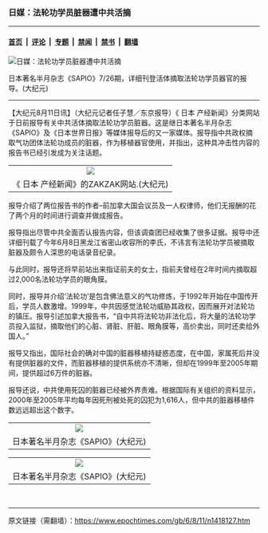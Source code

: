 ### 日媒：法轮功学员脏器遭中共活摘

---

#### [首页](../../../..?n1418127) &nbsp;|&nbsp; [评论](../../../../../epoch-comment?n1418127) &nbsp;|&nbsp; [专题](../../../../../epoch-special?n1418127) &nbsp;|&nbsp; [禁闻](../../../../../epoch-news?n1418127) &nbsp;|&nbsp; [禁书](../../../../../books?n1418127) &nbsp;|&nbsp; [翻墙](https://github.com/gfw-breaker/nogfw/blob/master/README.md?n1418127)


<div><img alt="日媒：法轮功学员脏器遭中共活摘" class="attachment-djy_600_400 size-djy_600_400 wp-post-image" src="https://i.epochtimes.com/assets/uploads/2006/08/608102214341369-450x628.jpg"/>
<div class="caption">
 <p>
  日本著名半月杂志《SAPIO》7/26期，详细刊登活体摘取法轮功学员器官的报导。(大纪元)
 </p>
</div></div><hr/><div class="post_content" id="artbody" itemprop="articleBody">
 <!-- article content begin -->
 <p>
  【大纪元8月11日讯】（大纪元记者任子慧／东京报导）《
  <ok href="https://www.epochtimes.com/gb/tag/%E6%97%A5%E6%9C%AC.html">
   日本
  </ok>
  产经新闻》分类网站于日前报导有关中共活体摘取法轮功学员脏器。这是继日本著名半月杂志《SAPIO》及《日本世界日报》等媒体报导后的又一家媒体。报导指中共政权摘取气功团体法轮功成员的脏器，作为移植器官使用，并指出，这种具冲击性内容的报告书已经引发成为关注话题。
 </p>
 <p>
  <center>
  </center>
 </p>
 <table border="0" cellpadding="3" cellspacing="3">
  <tr>
   <td align="center">
    <ok href="/i6/608102213161369.jpg">
     <img src="/i6/608102213161369--ss.jpg"/>
    </ok>
   </td>
  </tr>
  <tr>
   <td align="center">
    <span class="bn12">
     《
     <ok href="https://www.epochtimes.com/gb/tag/%E6%97%A5%E6%9C%AC.html">
      日本
     </ok>
     产经新闻》的ZAKZAK网站.(大纪元)
    </span>
   </td>
  </tr>
 </table>
 <p>
 </p>
 <p>
  报导介绍了两位报告书的作者–前加拿大国会议员及一人权律师，他们无报酬的花了两个月的时间进行调查并做成报告。
 </p>
 <p>
  报导指出尽管中共全面否认报告内容，但该调查团已经收集了很多证据。报导中还详细刊载了今年6月8日黑龙江省密山收容所的李氏，不讳言有法轮功学员被摘取脏器及颇令人深思的电话录音纪录。
 </p>
 <p>
  与此同时，报导还将早前站出来指证前夫的女士，指前夫曾经在2年时间内摘取超过2,000名法轮功学员的眼角膜。
 </p>
 <p>
  同时，报导并介绍‘法轮功’是包含佛法意义的气功修炼，于1992年开始在中国传开后，学员人数激增。1999年，中共因感觉法轮功威胁其政权，因而展开对法轮功的镇压。报导引述加拿大报告书，“自中共将法轮功非法化后，将大量的法轮功学员投入监狱，摘取他们的心脏、肾脏、肝脏、眼角膜等，高价卖出，同时还卖给外国人。”
 </p>
 <p>
  报导又指出，国际社会的确对中国的脏器移植持疑惑态度，在中国，家属死后并没有提供脏器的文件，而脏器移植的提供系统亦不清晰，但却在1999年至2005年期间，提供超过6万件的脏器。
 </p>
 <p>
  报导还说，中共使用死囚的脏器已经被外界责难。根据国际有关组织的资料显示，2000年至2005年平均每年因死刑被处死的囚犯为1,616人，但中共的脏器移植件数远远超出这个数字。
 </p>
 <p>
  <center>
  </center>
 </p>
 <table border="0" cellpadding="3" cellspacing="3">
  <tr>
   <td align="center">
    <ok href="/i6/608102213441369.jpg">
     <img src="/i6/608102213441369--ss.jpg"/>
    </ok>
   </td>
  </tr>
  <tr>
   <td align="center">
    <span class="bn12">
     日本著名半月杂志《SAPIO》(大纪元)
    </span>
   </td>
  </tr>
 </table>
 <p>
 </p>
 <p>
  <center>
  </center>
 </p>
 <table border="0" cellpadding="3" cellspacing="3">
  <tr>
   <td align="center">
    <ok href="/i6/608102214081369.jpg">
     <img src="/i6/608102214081369--ss.jpg"/>
    </ok>
   </td>
  </tr>
  <tr>
   <td align="center">
    <span class="bn12">
     日本著名半月杂志《SAPIO》(大纪元)
    </span>
   </td>
  </tr>
 </table>
 <p>
 </p>
 <p>
  <font color="#ffffff">
   (http://www.dajiyuan.com)
  </font>
 </p>
 <!-- article content end -->
 <div id="below_article_ad">
 </div>
</div>


---

原文链接（需翻墙）：https://www.epochtimes.com/gb/6/8/11/n1418127.htm